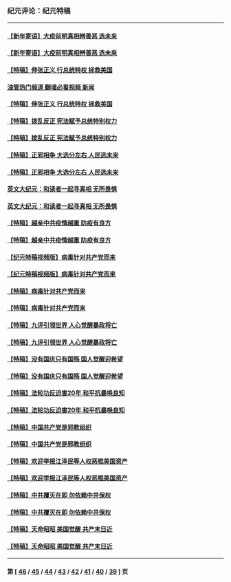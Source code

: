 ### 纪元评论：纪元特稿
---
#### [【新年寄语】大疫前明真相辨善恶 选未来](../../pages/nsc424/n12660855.md?06070330) 
#### [【新年寄语】大疫前明真相辨善恶 选未来](../../pages/nsc424/n12660855.md?06070330) 
#### [【特稿】伸张正义 行总统特权 拯救美国](../../pages/nsc424/n12616806.md?06070330) 
#### [油管热门频道 翻墙必看视频 新闻](ok?06070330)
#### [【特稿】伸张正义 行总统特权 拯救美国](../../pages/nsc424/n12616806.md?06070330) 
#### [【特稿】拨乱反正 宪法赋予总统特别权力](../../pages/nsc424/n12598306.md?06070330) 
#### [【特稿】拨乱反正 宪法赋予总统特别权力](../../pages/nsc424/n12598306.md?06070330) 
#### [【特稿】正邪相争 大选分左右 人民选未来](../../pages/nsc424/n12545208.md?06070330) 
#### [【特稿】正邪相争 大选分左右 人民选未来](../../pages/nsc424/n12545208.md?06070330) 
#### [英文大纪元：和读者一起寻真相 无所畏惧](../../pages/nsc424/n12542027.md?06070330) 
#### [英文大纪元：和读者一起寻真相 无所畏惧](../../pages/nsc424/n12542027.md?06070330) 
#### [【特稿】越亲中共疫情越重 防疫有良方](../../pages/nsc424/n12042989.md?06070330) 
#### [【特稿】越亲中共疫情越重 防疫有良方](../../pages/nsc424/n12042989.md?06070330) 
#### [【纪元特稿视频版】病毒针对共产党而来](../../pages/nsc424/n11977328.md?06070330) 
#### [【纪元特稿视频版】病毒针对共产党而来](../../pages/nsc424/n11977328.md?06070330) 
#### [【特稿】病毒针对共产党而来](../../pages/nsc424/n11928818.md?06070330) 
#### [【特稿】病毒针对共产党而来](../../pages/nsc424/n11928818.md?06070330) 
#### [【特稿】九评引领世界 人心觉醒暴政将亡](../../pages/nsc424/n11660496.md?06070330) 
#### [【特稿】九评引领世界 人心觉醒暴政将亡](../../pages/nsc424/n11660496.md?06070330) 
#### [【特稿】没有国庆只有国殇 国人觉醒迎希望](../../pages/nsc424/n11549354.md?06070330) 
#### [【特稿】没有国庆只有国殇 国人觉醒迎希望](../../pages/nsc424/n11549354.md?06070330) 
#### [【特稿】法轮功反迫害20年 和平抗暴唤良知](../../pages/nsc424/n11389135.md?06070330) 
#### [【特稿】法轮功反迫害20年 和平抗暴唤良知](../../pages/nsc424/n11389135.md?06070330) 
#### [【特稿】中国共产党是邪教组织](../../pages/nsc424/n11355551.md?06070330) 
#### [【特稿】中国共产党是邪教组织](../../pages/nsc424/n11355551.md?06070330) 
#### [【特稿】欢迎举报江泽民等人权恶棍美国资产](../../pages/nsc424/n11303040.md?06070330) 
#### [【特稿】欢迎举报江泽民等人权恶棍美国资产](../../pages/nsc424/n11303040.md?06070330) 
#### [【特稿】中共覆灭在即 勿依赖中共保权](../../pages/nsc424/n11278510.md?06070330) 
#### [【特稿】中共覆灭在即 勿依赖中共保权](../../pages/nsc424/n11278510.md?06070330) 
#### [【特稿】天命昭昭 美国觉醒 共产末日近](../../pages/nsc424/n11150259.md?06070330) 
#### [【特稿】天命昭昭 美国觉醒 共产末日近](../../pages/nsc424/n11150259.md?06070330) 

---
#### 第 [ [46](./46.md?06070330) / [45](./45.md?06070330) / [44](./44.md?06070330) / [43](./43.md?06070330) / [42](./42.md?06070330) / [41](./41.md?06070330) / [40](./40.md?06070330) / [39](./39.md?06070330) ] 页
